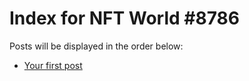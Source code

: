 # Index for NFT World #8786
Posts will be displayed in the order below:

- [Your first post](./001-first.md)

